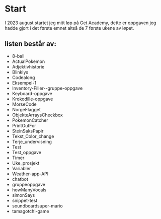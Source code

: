 # Start

I 2023 august startet jeg mitt løp på Get Academy, dette er oppgaven jeg hadde gjort i det første emnet altså de 7 første ukene av løpet.

## listen består av:

* 8-ball
* ActualPokemon
* Adjektivhistorie
* Blinklys
* Codealong
* Eksempel-1
* Inventory-Filler--gruppe-oppgave
* Keyboard-oppgave
* Krokodille-oppgave
* MorseCode
* NorgeFlagget
* ObjekteArraysCheckbox
* PokemonCatcher
* PrintOutFor
* SteinSaksPapir
* Tekst_Color_change
* Terje_undervisning
* Test
* Test_oppgave
* Timer
* Uke_prosjekt
* Variabler
* Weather-app-API
* chatbot
* gruppeoppgave
* howManyVocals
* simonSays
* snippet-test
* soundboardsuper-mario
* tamagotchi-game
